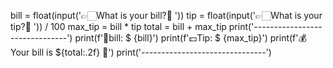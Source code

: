 bill = float(input('👉🏻What is your bill?🤔 '))
tip = float(input('👉🏻What is your tip?🤔 ')) / 100
max_tip = bill * tip
total = bill + max_tip
print('-------------------------------')
print(f'🥘bill: $ {bill}')
print(f'💵Tip: $ {max_tip}')
print(f'💰Your bill is ${total:.2f} 🤑')
print('-------------------------------')
